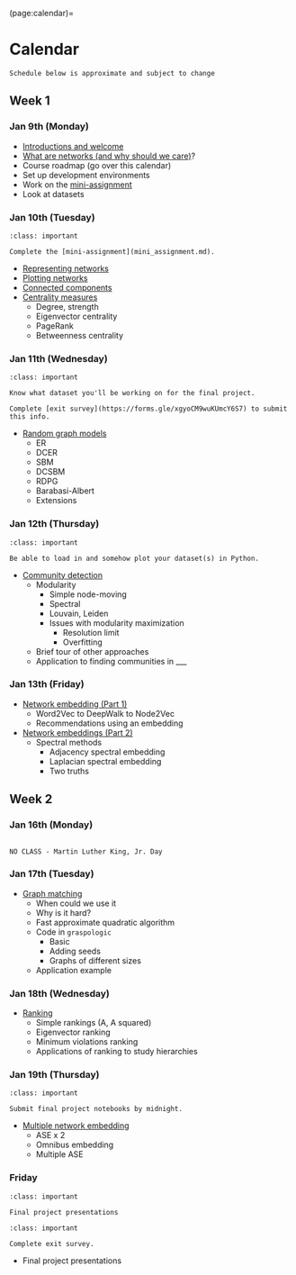 (page:calendar)=
# Calendar 
```{note}
Schedule below is approximate and subject to change
```

## Week 1
### Jan 9th (Monday)
- [Introductions and welcome](https://bdpedigo.github.io/networks-course/welcome.html)
- [What are networks (and why should we care)]([what_are_networks](https://bdpedigo.github.io/networks-course/what_are_networks.html))?
- Course roadmap (go over this calendar)
- Set up development environments
- Work on the [mini-assignment](mini_assignment.md)
- Look at datasets

### Jan 10th (Tuesday)

```{admonition} Due
:class: important

Complete the [mini-assignment](mini_assignment.md).
```
- [Representing networks](representing_networks.ipynb)
- [Plotting networks](plotting_networks.ipynb)
- [Connected components](connected_components.ipynb)
- [Centrality measures](centrality.ipynb)
   - Degree, strength
   - Eigenvector centrality
   - PageRank
   - Betweenness centrality

### Jan 11th (Wednesday)
```{admonition} Due
:class: important

Know what dataset you'll be working on for the final project.

Complete [exit survey](https://forms.gle/xgyoCM9wuKUmcY6S7) to submit this info.
```

- [Random graph models](random_graphs.ipynb)
   - ER
   - DCER
   - SBM
   - DCSBM
   - RDPG
   - Barabasi-Albert
   - Extensions


### Jan 12th (Thursday)

```{admonition} Due
:class: important

Be able to load in and somehow plot your dataset(s) in Python.
```

- [Community detection](community_detection.ipynb)
   - Modularity
     - Simple node-moving
     - Spectral
     - Louvain, Leiden
     - Issues with modularity maximization
       - Resolution limit
       - Overfitting
   - Brief tour of other approaches
   - Application to finding communities in ___


### Jan 13th (Friday)
- [Network embedding (Part 1)](embedding.ipynb)
   - Word2Vec to DeepWalk to Node2Vec
   - Recommendations using an embedding 
- [Network embeddings (Part 2)](embedding.ipynb)
  - Spectral methods
    - Adjacency spectral embedding
    - Laplacian spectral embedding
    - Two truths

## Week 2
### Jan 16th (Monday)

```{warning}

NO CLASS - Martin Luther King, Jr. Day

```


### Jan 17th (Tuesday)
- [Graph matching](graph_matching.ipynb)
   - When could we use it 
   - Why is it hard?
   - Fast approximate quadratic algorithm
   - Code in `graspologic`
     - Basic
     - Adding seeds
     - Graphs of different sizes
   - Application example

### Jan 18th (Wednesday)
- [Ranking](ranking.ipynb)
  - Simple rankings (A, A squared)
  - Eigenvector ranking
  - Minimum violations ranking
  - Applications of ranking to study hierarchies

### Jan 19th (Thursday)

```{admonition} Due
:class: important

Submit final project notebooks by midnight.
```


- [Multiple network embedding](multiple_embedding.ipynb)
   - ASE x 2 
   - Omnibus embedding
   - Multiple ASE

### Friday
```{admonition} Due
:class: important

Final project presentations
```

```{admonition} Due
:class: important

Complete exit survey.
```

- Final project presentations


<!-- 
- [One-sample testing (external link)](https://docs.neurodata.io/maggot_connectome/feedforwardness_data.html)
  - [Example of COVID effects on organizational communication from MSFT](http://116.203.245.78/studii/sars-cov-2/2104.00641.pdf) 
- [Two-sample testing (external link)](https://docs.neurodata.io/bilateral-connectome/nmc.pdf)
  - Code and more info can be found [here](https://github.com/neurodata/bilateral-connectome).
- [Network kernels](https://ysig.github.io/GraKeL/0.1a8/classes.html#kernels) -->
<!-- ### Topics we didn't get to
- Clustering embeddings
- Graph neural networks + supervised embeddings -->